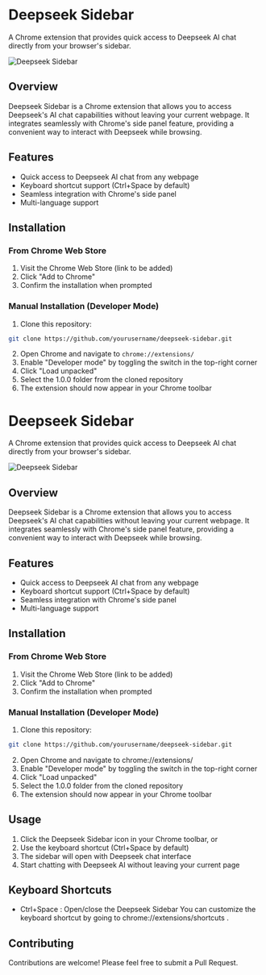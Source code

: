 # Deepseek Sidebar

A Chrome extension that provides quick access to Deepseek AI chat directly from your browser's sidebar.

![Deepseek Sidebar](images/icon128.png)

## Overview

Deepseek Sidebar is a Chrome extension that allows you to access Deepseek's AI chat capabilities without leaving your current webpage. It integrates seamlessly with Chrome's side panel feature, providing a convenient way to interact with Deepseek while browsing.

## Features

- Quick access to Deepseek AI chat from any webpage
- Keyboard shortcut support (Ctrl+Space by default)
- Seamless integration with Chrome's side panel
- Multi-language support

## Installation

### From Chrome Web Store

1. Visit the Chrome Web Store (link to be added)
2. Click "Add to Chrome"
3. Confirm the installation when prompted

### Manual Installation (Developer Mode)

1. Clone this repository:
```bash
git clone https://github.com/yourusername/deepseek-sidebar.git
```
2. Open Chrome and navigate to `chrome://extensions/`
3. Enable "Developer mode" by toggling the switch in the top-right corner
4. Click "Load unpacked"
5. Select the 1.0.0 folder from the cloned repository
6. The extension should now appear in your Chrome toolbar

# Deepseek Sidebar

A Chrome extension that provides quick access to Deepseek AI chat directly from your browser's sidebar.

![Deepseek Sidebar](images/icon128.png)

## Overview

Deepseek Sidebar is a Chrome extension that allows you to access Deepseek's AI chat capabilities without leaving your current webpage. It integrates seamlessly with Chrome's side panel feature, providing a convenient way to interact with Deepseek while browsing.

## Features

- Quick access to Deepseek AI chat from any webpage
- Keyboard shortcut support (Ctrl+Space by default)
- Seamless integration with Chrome's side panel
- Multi-language support

## Installation

### From Chrome Web Store

1. Visit the Chrome Web Store (link to be added)
2. Click "Add to Chrome"
3. Confirm the installation when prompted

### Manual Installation (Developer Mode)

1. Clone this repository:
```bash
git clone https://github.com/yourusername/deepseek-sidebar.git
 ```
2. Open Chrome and navigate to chrome://extensions/
3. Enable "Developer mode" by toggling the switch in the top-right corner
4. Click "Load unpacked"
5. Select the 1.0.0 folder from the cloned repository
6. The extension should now appear in your Chrome toolbar
## Usage
1. Click the Deepseek Sidebar icon in your Chrome toolbar, or
2. Use the keyboard shortcut (Ctrl+Space by default)
3. The sidebar will open with Deepseek chat interface
4. Start chatting with Deepseek AI without leaving your current page
## Keyboard Shortcuts
- Ctrl+Space : Open/close the Deepseek Sidebar
You can customize the keyboard shortcut by going to chrome://extensions/shortcuts .

## Contributing
Contributions are welcome! Please feel free to submit a Pull Request.